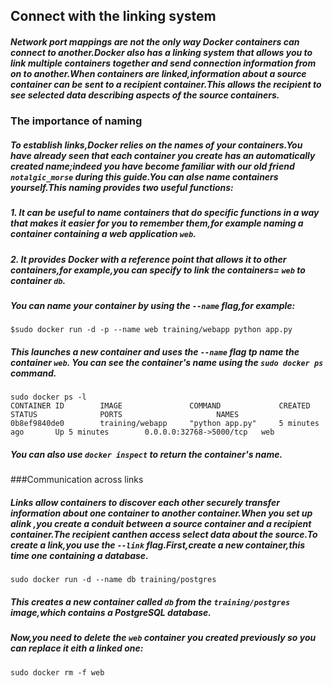 ## Connect with the linking system
##### Network port mappings are not the only way Docker containers can connect to another.Docker also has a linking system that allows you to link multiple containers together and send connection information from on to another.When containers are linked,information about a source container can be sent to a recipient container.This allows the recipient to see selected data describing aspects of the source containers.

### The importance of naming
##### To establish links,Docker relies on the names of your containers.You have already seen that each container you create has an automatically created name;indeed you have become familiar with our old friend `notalgic_morse` during this guide.You can alse name containers yourself.This naming provides two useful functions:
##### 1. It can be useful to name containers that do specific functions in a way that makes it easier for you to remember them,for example naming a container containing a web application `web`.
##### 2. It provides Docker with a reference point that allows it to other containers,for example,you can specify to link the containers= `web` to container `db`.
##### You can name your container by using the `--name` flag,for example:
	$sudo docker run -d -p --name web training/webapp python app.py
##### This launches a new container and uses the `--name` flag tp name the container `web`. You can see the container's name using the `sudo docker ps ` command.
	sudo docker ps -l
	CONTAINER ID        IMAGE               COMMAND             CREATED             STATUS              PORTS                     NAMES
	0b8ef9840de0        training/webapp     "python app.py"     5 minutes ago       Up 5 minutes        0.0.0.0:32768->5000/tcp   web
##### You can also use `docker inspect` to return the container's name.

###Communication across links
##### Links allow containers to discover each other securely transfer information about one container to another container.When you set up alink ,you create a conduit between a source container and a recipient container.The recipient canthen access select data about the source.To create a link,you use the `--link` flag.First,create a new container,this time one containing a database.
	sudo docker run -d --name db training/postgres
##### This creates a new container called `db` from the `training/postgres` image,which contains a PostgreSQL database.
##### Now,you need to delete the `web` container you created previously so you can replace it eith a linked one:
	sudo docker rm -f web
